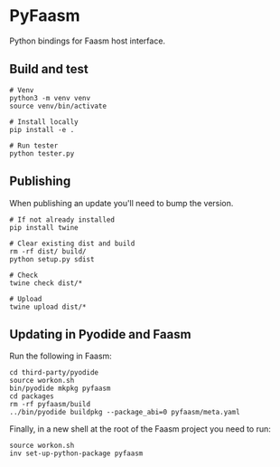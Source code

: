 # PyFaasm

Python bindings for Faasm host interface.

## Build and test

```
# Venv
python3 -m venv venv
source venv/bin/activate

# Install locally
pip install -e .

# Run tester
python tester.py
```

## Publishing

When publishing an update you'll need to bump the version.

```
# If not already installed
pip install twine

# Clear existing dist and build
rm -rf dist/ build/
python setup.py sdist

# Check
twine check dist/*

# Upload
twine upload dist/*
```

## Updating in Pyodide and Faasm

Run the following in Faasm:

```
cd third-party/pyodide
source workon.sh
bin/pyodide mkpkg pyfaasm
cd packages
rm -rf pyfaasm/build
../bin/pyodide buildpkg --package_abi=0 pyfaasm/meta.yaml
```
 
Finally, in a new shell at the root of the Faasm project you need to run:
 
```
source workon.sh
inv set-up-python-package pyfaasm
```

